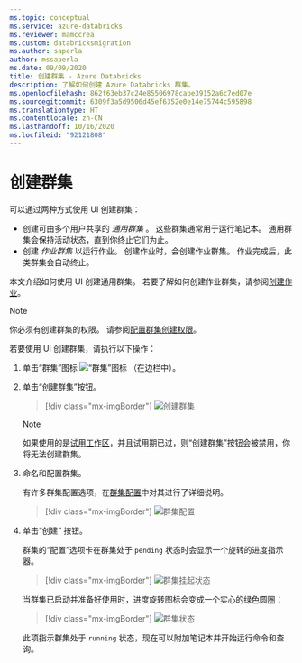 ```yaml
---
ms.topic: conceptual
ms.service: azure-databricks
ms.reviewer: mamccrea
ms.custom: databricksmigration
ms.author: saperla
author: mssaperla
ms.date: 09/09/2020
title: 创建群集 - Azure Databricks
description: 了解如何创建 Azure Databricks 群集。
ms.openlocfilehash: 862f63eb37c24e85506978cabe39152a6c7ed07e
ms.sourcegitcommit: 6309f3a5d9506d45ef6352e0e14e75744c595898
ms.translationtype: HT
ms.contentlocale: zh-CN
ms.lasthandoff: 10/16/2020
ms.locfileid: "92121808"
---
```

# <a name="create-a-cluster"></a><a id="cluster-create"> </a><a id="create-a-cluster"> </a>创建群集

可以通过两种方式使用 UI 创建群集：

* 创建可由多个用户共享的 _通用群集_ 。 这些群集通常用于运行笔记本。 通用群集会保持活动状态，直到你终止它们为止。
* 创建 _作业群集_ 以运行作业。 创建作业时，会创建作业群集。 作业完成后，此类群集会自动终止。

本文介绍如何使用 UI 创建通用群集。 若要了解如何创建作业群集，请参阅[创建作业](../jobs.md#job-create)。

> [!NOTE]
>
> 你必须有创建群集的权限。 请参阅[配置群集创建权限](../administration-guide/access-control/cluster-acl.md#cluster-create-permission)。

若要使用 UI 创建群集，请执行以下操作：

1. 单击“群集”图标 ![“群集”图标](../_static/images/clusters/clusters-icon.png) （在边栏中）。
2. 单击“创建群集”按钮。 

   > [!div class="mx-imgBorder"]
   > ![创建群集](../_static/images/clusters/create.png)

   > [!NOTE]
   >
   > 如果使用的是[试用工作区](/azure-databricks/quickstart-create-databricks-workspace-portal)，并且试用期已过，则“创建群集”按钮会被禁用，你将无法创建群集。

3. 命名和配置群集。

   有许多群集配置选项，在[群集配置](configure.md#cluster-configurations)中对其进行了详细说明。

   > [!div class="mx-imgBorder"]
   > ![群集配置](../_static/images/clusters/create-dialog-azure.png)

4. 单击“创建”  按钮。

   群集的“配置”选项卡在群集处于 `pending` 状态时会显示一个旋转的进度指示器。

   > [!div class="mx-imgBorder"]
   > ![群集挂起状态](../_static/images/clusters/pending-spinner.png)

   当群集已启动并准备好使用时，进度旋转图标会变成一个实心的绿色圆圈：

   > [!div class="mx-imgBorder"]
   > ![群集状态](../_static/images/clusters/cluster-ready.png)

   此项指示群集处于 `running` 状态，现在可以附加笔记本并开始运行命令和查询。